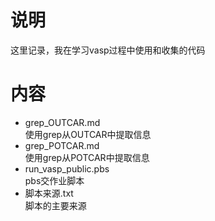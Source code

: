 # 说明
这里记录，我在学习vasp过程中使用和收集的代码

# 内容
- grep_OUTCAR.md
<br> 使用grep从OUTCAR中提取信息
- grep_POTCAR.md 
<br>使用grep从POTCAR中提取信息
- run_vasp_public.pbs 
<br>pbs交作业脚本
- 脚本来源.txt 
<br>脚本的主要来源

